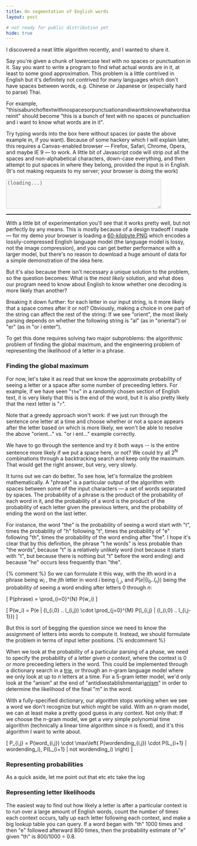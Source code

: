 ```yaml
---
title: On segmentation of English words
layout: post

# not ready for public distribution yet
hide: true
---
```

<script src="/js/wordseg.js">
</script>

I discovered a neat little algorithm recently, and I wanted to share it.

Say you're given a chunk of lowercase text with no spaces or punctuation in it.
Say you want to write a program to find what actual words are in it, at least
to some good approximation.  This problem is a little contrived in English but
it's definitely not contrived for many languages which don't have spaces
between words, e.g. Chinese or Japanese or (especially hard to parse) Thai.

For example,
"thisisabunchoftextwithnospacesorpunctuationandiwanttoknowwhatwordsareinit"
should become "this is a bunch of text with no spaces or punctuation and i want
to know what words are in it".

Try typing words into the box here without spaces (or paste the above example
in, if you want).  Because of some hackery which I will explain later, this
requires a Canvas-enabled browser &mdash; Firefox, Safari, Chrome, Opera, and
maybe IE 9 &mdash; to work.  A little bit of Javascript code will strip out all
the spaces and non-alphabetical characters, down-case everything, and then
attempt to put spaces in where they belong, provided the input is in English.
(It's not making requests to my server; your browser is doing the work)

<textarea type="text" cols="50" rows="5" id="i" onkeyup="kp();" disabled="true">(loading...)</textarea>
<pre style="border: solid 1px" id="o">
</pre>

With a little bit of experimentation you'll see that it works pretty well, but
not perfectly by any means.  This is mostly because of a design tradeoff I made
&mdash; for my demo your browser is loading a <a
href="/img/langmodel.png">60-kilobyte PNG</a> which encodes a
lossily-compressed English language model (the language model is lossy, not the
image compression), and you can get better performance with a larger model, but
there's no reason to download a huge amount of data for a simple demonstration
of the idea here.

But it's also because there isn't necessary a unique solution to the
problem, so the question becomes: What is the *most likely* solution, and
what does our program need to know about English to know whether one decoding
is more likely than another?

Breaking it down further: for each letter in our input string, is it more
likely that a space comes after it or not?  Obviously, making a choice in one
part of the string can affect the rest of the string: If we see "orient", the
most likely parsing depends on whether the following string is "al" (as in
"oriental") or "er" (as in "or i enter").

To get this done requires solving two major subproblems: the algorithmic
problem of finding the global maximum, and the engineering problem of
representing the likelihood of a letter in a phrase.

### Finding the global maximum

For now, let's take it as read that we know the approximate probability of
seeing a letter or a space after some number of preceeding letters.  For
example, if we have seen "`the`" in a randomly chosen section of English text,
it is very likely that this is the end of the word, but it is also pretty
likely that the next letter is "`r`".

Note that a greedy approach won't work: if we just run through the sentence one
letter at a time and choose whether or not a space appears after the letter
based on which is more likely, we won't be able to resolve the above "orient..."
vs. "or i ent..." example correctly.

We have to go through the sentence and try it both ways -- is the entire
sentence more likely if we put a space here, or not?  We could try all
2<sup>N</sup> combinations through a backtracking search and keep only the
maximum.  That would get the right answer, but very, very slowly.

It turns out we can do better.  To see how, let's formalize the problem
mathematically.  A "phrase" is a particular output of the algorithm with spaces
between some of the input characters &mdash; a set of words separated by
spaces.  The probability of a phrase is the product of the probability of each
word in it, and the probability of a word is the product of the probability of
each letter given the previous letters, and the probability of ending the word
on the last letter.

For instance, the word "the" is the probability of seeing a word start with
"t", times the probability of "h" following "t", times the probability of "e"
following "th", times the probability of the word ending after "the".  I hope
it's clear that by this definition, the phrase "t he words" is less probable
than "the words", because "t" is a relatively unlikely word (not because it
starts with "t", but because there is nothing but "t" before the word ending)
and because "he" occurs less frequently than "the".

{% comment %}
So we can formulate it this way, with the *i*th word in a phrase being $w_i$ ,
the *j*th letter in word *i* being $l_{i,j}$, and $P(e | \{l_0..l_n\})$ being
the probability of seeing a word ending after letters 0 through *n*:

\[
P(phrase) = \prod_{i=0}^{N} P(w_i)
\]

\[
P(w_i) = P(e | \{l_{i,0} .. l_{i,j}) \cdot \prod_{j=0}^{M} P(l_{i,j} | \{l_{i,0} .. l_{i,j-1}\})
\]

But this is sort of begging the question since we need to know the assignment
of letters into words to compute it.  Instead, we should formulate the problem
in terms of input letter positions.
{% endcomment %}

When we look at the probability of a particular parsing of a phase, we need to
specify the probability of a letter *given a context*, where the context is 0
or more preceeding letters in the word.  This could be implemented through a
dictionary search in a <a href="http://en.wikipedia.org/wiki/Trie">trie</a>, or
through an *n*-gram language model where we only look at up to *n* letters at a
time.  For a 5-gram letter model, we'd only look at the "anism" at the end of
"antidisestablishmentari<u>anism</u>" in order to determine the likelihood of
the final "m" in the word.

With a fully-specified dictionary, our algorithm stops working when we see a
word we don't recognize but which might be valid.  With an *n*-gram model, we
can at least make a pretty good guess in any context.  Not only that: If we
choose the *n*-gram model, we get a very simple polynomial time algorithm
(technically a linear time algorithm since *n* is fixed), and it's this
algorithm I want to write about.



\[
  P_{i,j} = P(word_{i,j}) \cdot \max\left( P(wordending_{i,j}) \cdot P(L_{i+1} | wordending_i), P(L_{i+1} | not wordending_i) \right)
\]

<canvas id="dpdiag" width="200" height="200">
</canvas>

### Representing probabilities

As a quick aside, let me point out that etc etc take the log

### Representing letter likelihoods

The easiest way to find out how likely a letter is after a particular context
is to run over a large amount of English words, count the number of times each
context occurs, tally up each letter following each context, and make a big
lookup table you can query.  If a word began with "th" 1000 times and then "e"
followed afterward 800 times, then the probability estimate of "e" given "th"
is 800/1000 = 0.8.

